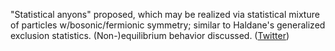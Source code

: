 
"Statistical anyons" proposed, which may be realized via statistical mixture of particles w/bosonic/fermionic symmetry; similar to Haldane's generalized exclusion statistics. (Non-)equilibrium behavior discussed. ([Twitter](https://twitter.com/JoshuahHeath/status/1357432663632707595))
